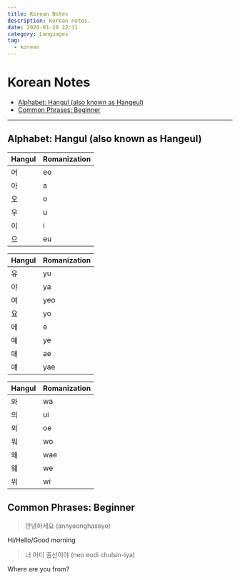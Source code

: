 ```yaml
---
title: Korean Notes
description: Korean notes.
date: 2020-01-20 22:11
category: Languages
tag:
  - korean
---
```


# Korean Notes

- [Alphabet: Hangul (also known as Hangeul)](#alphabet-hangul-also-known-as-hangeul)
- [Common Phrases: Beginner](#common-phrases-beginner)

- - -

## Alphabet: Hangul (also known as Hangeul)

| Hangul | Romanization |
| ------ | ------------ |
| 어      | eo          |
| 아      | a           |
| 오      | o           |
| 우      | u           |
| 이      | i           |
| 으      | eu          |

| Hangul | Romanization |
| ------ | ------------ |
| 유      | yu          |
| 야      | ya          |
| 여      | yeo         |
| 요      | yo          |
| 에      | e           |
| 예      | ye          |
| 애      | ae          |
| 얘      | yae         |

| Hangul | Romanization |
| ------ | ------------ |
| 와     | wa           |
| 의     | ui           |
| 외     | oe           |
| 워     | wo           |
| 왜     | wae          |
| 웨     | we           |
| 위     | wi           |

## Common Phrases: Beginner

> 안녕하세요 (annyeonghaseyo)

Hi/Hello/Good morning

> 너 어디 출신이야 (neo eodi chulsin-iya)

Where are you from?
